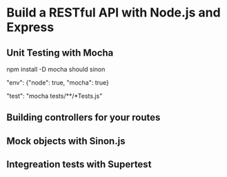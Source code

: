 # Build a RESTful API with Node.js and Express

## Unit Testing with Mocha

<p>npm install -D mocha should sinon</p>
<p>"env": {"node": true, "mocha": true}</p>
<p>"test": "mocha tests/**/*Tests.js"</p>

## Building controllers for your routes

## Mock objects with Sinon.js

## Integreation tests with Supertest

